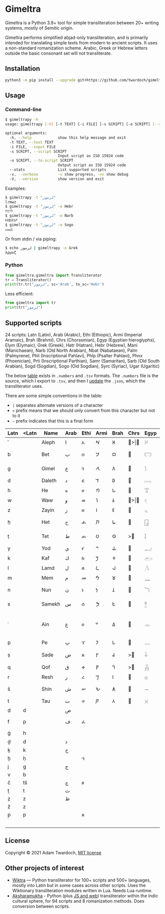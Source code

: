 
# Gimeltra

Gimeltra is a Python 3.9+ tool for simple transliteration between 20+ writing systems, mostly of Semitic origin.

Gimeltra performs simplified abjad-only transliteration, and is primarily intended for translating simple texts from modern to ancient scripts. It uses a non-standard romanization scheme. Arabic, Greek or Hebrew letters outside the basic consonant set will not transliterate.

## Installation

```sh
python3 -m pip install --upgrade git+https://github.com/twardoch/gimeltra
```

## Usage

### Command-line

```sh
$ gimeltrapy -h
usage: gimeltrapy [-h] [-t TEXT] [-i FILE] [-s SCRIPT] [-o SCRIPT] [--stats] [-v] [-V]

optional arguments:
  -h, --help            show this help message and exit
  -t TEXT, --text TEXT
  -i FILE, --input FILE
  -s SCRIPT, --script SCRIPT
                        Input script as ISO 15924 code
  -o SCRIPT, --to-script SCRIPT
                        Output script as ISO 15924 code
  --stats               List supported scripts
  -v, --verbose         -v show progress, -vv show debug
  -V, --version         show version and exit
```

Examples:

```sh
$ gimeltrapy -t "لرموز"
lrmwz
$ gimeltrapy -t "لرموز" -o Hebr
לרמוז
$ gimeltrapy -t "لرموز" -o Narb
𐪁𐪇𐪃𐪅𐪘
$ gimeltrapy -t "لرموز" -o Sogo
𐼌𐼘𐼍𐼇𐼈
```

Or from stdin / via piping:

```sh
$ echo لرموز | gimeltrapy -o Grek
λρμυζ
```

### Python

```python
from gimeltra.gimeltra import Transliterator
tr = Transliterator()
print(tr.tr("لرموز", sc='Arab', to_sc='Hebr')
```

Less efficient:

```python
from gimeltra import tr
print(tr("لرموز")
```

## Supported scripts

24 scripts: Latn (Latin), Arab (Arabic), Ethi (Ethiopic), Armi (Imperial Aramaic), Brah (Brahmi), Chrs (Chorasmian), Egyp (Egyptian hieroglyphs), Elym (Elymaic), Grek (Greek), Hatr (Hatran), Hebr (Hebrew), Mani (Manichaean), Narb (Old North Arabian), Nbat (Nabataean), Palm (Palmyrene), Phli (Inscriptional Pahlavi), Phlp (Psalter Pahlavi), Phnx (Phoenician), Prti (Inscriptional Parthian), Samr (Samaritan), Sarb (Old South Arabian), Sogd (Sogdian), Sogo (Old Sogdian), Syrc (Syriac), Ugar (Ugaritic)

The below [table](gimaltra/gimeltra) exists in `.numbers` and `.tsv` formats. The `.numbers` file is the source, which I export to `.tsv`, and then I [update](gimaltra/gimeltra/update.py) the `.json`, which the transliterator uses. 

There are some simple conventions in the table: 

- `|` separates alternate versions of a character
- `<` prefix means that we should only convert from this character but not to it
- `~` prefix indicates that this is a final form 

|Latn|<Latn|Name  |Arab|Ethi|Armi|Brah|Chrs  |Egyp|Elym|Grek      |Hatr|Hebr  |Mani|Narb|Nbat  |Palm  |Phli|Phlp|Phnx|Prti|Samr|Sarb|Sogd|Sogo   |Syrc |Ugar  |
|----|-----|------|----|----|----|----|------|----|----|----------|----|------|----|----|------|------|----|----|----|----|----|----|----|-------|-----|------|
|ʾ   |     |Aleph |ا   |አ   |𐡀  |𑀅  |𐾰&#124;<𐾱|𓃾  |𐿠  |α&#124;<Α      |𐣠  |א     |𐫀  |𐪑  |𐢁&#124;~𐢀|𐡠    |𐭠  |𐮀  |𐤀  |𐭀  |ࠀ   |𐩱  |𐼰  |𐼀&#124;~𐼁 |ܐ    |𐎀    |
|b   |     |Bet   |ب   |በ   |𐡁  |𑀩  |𐾲    |𓉐  |𐿡  |>β&#124;<Β     |𐣡  |בּ     |𐫁  |𐪈  |𐢃&#124;~𐢂|𐡡    |𐭡  |𐮁  |𐤁  |𐭁  |ࠁ   |𐩨  |𐼱  |𐼂&#124;~𐼃 |ܒ    |𐎁    |
|g   |     |Gimel |غ   |ገ   |𐡂  |𑀕  |𐾳    |𓌙  |𐿢  |γ&#124;<Γ      |𐣢  |ג     |𐫃  |𐪔  |𐢄    |𐡢    |𐭢  |𐮂  |𐤂  |𐭂  |ࠂ   |𐩴  |𐼲  |𐼄     |ܓ&#124;<ܔ |𐎂    |
|d   |     |Daleth|د   |ደ   |𐡃  |𑀥  |𐾴    |𓇯  |𐿣  |δ&#124;<Δ      |𐣣  |ד     |𐫅  |𐪕  |𐢅    |𐡣    |𐭣  |𐮃  |𐤃  |𐭃  |ࠃ   |𐩵  |𐼹  |𐼌     |ܕ&#124;<ܕ݂|𐎄    |
|h   |     |He    |ه   |ሀ   |𐡄  |𑀳  |𐾵    |𓀠  |𐿤  |ε&#124;<Ε      |𐣤  |ה     |𐫆  |𐪀  |𐢇&#124;~𐢆|𐡤    |𐭤  |𐮄  |𐤄  |𐭄  |ࠄ   |𐩠  |𐼳  |𐼆&#124;~𐼅 |ܗ    |𐎅    |
|w   |     |Waw   |و   |ወ   |𐡅  |𑀯  |𐾶&#124;<𐾷|𓏲  |𐿥  |υ&#124;<Υ      |𐣥  |ו     |𐫇  |𐪅  |𐢈    |𐡥    |>𐭥 |>𐮅 |𐤅  |𐭅  |ࠅ   |𐩥  |𐼴  |𐼇     |ܘ    |𐎆    |
|z   |     |Zayin |ز   |ዘ   |𐡆  |𑀚  |𐾸    |𓏭  |𐿦  |ζ&#124;<Ζ      |𐣦  |ז     |𐫉  |𐪘  |𐢉    |𐡦    |𐭦  |𐮆  |𐤆  |𐭆  |ࠆ   |>𐩹 |𐼵  |𐼈     |ܙ    |𐎇    |
|ḥ   |     |Het   |ح   |ሐ   |𐡇  |𑀖  |𐾹    |𓉗  |𐿧  |η&#124;<Η      |𐣧  |ח     |𐫍  |𐪂  |𐢊    |𐡧    |𐭧  |𐮇  |𐤇  |𐭇  |ࠇ   |𐩢  |𐼶  |𐼉     |ܚ&#124;<ܚ݂|𐎈    |
|ṭ   |     |Tet   |ط   |ጠ   |𐡈  |𑀣  |>𐿄   |𓄤  |𐿨  |θ&#124;<Θ      |𐣨  |ט     |𐫎  |𐪉  |𐢋    |𐡨    |𐭨  |>𐮑 |𐤈  |𐭈  |ࠈ   |𐩷  |>𐽃 |>𐼔    |ܛ&#124;<ܜ |𐎉    |
|y   |     |Yod   |ي   |የ   |𐡉  |𑀬  |𐾺    |𓂝  |𐿩  |ι&#124;<Ι      |𐣩  |י     |𐫏  |𐪚  |𐢍&#124;~𐢌|𐡩    |𐭩  |𐮈  |𐤉  |𐭉  |ࠉ   |𐩺  |𐼷  |𐼊     |ܝ    |𐎊    |
|k   |     |Kaf   |ك   |ከ   |𐡊  |𑀓  |𐾻    |𓂧  |𐿪  |κ&#124;<Κ      |𐣪  |כ&#124;~ך  |𐫐  |𐪋  |𐢏&#124;~𐢎|𐡪    |𐭪  |𐮉  |𐤊  |𐭊  |ࠊ   |𐩫  |𐼸  |𐼋     |ܟ&#124;<ܟ݂|𐎋    |
|l   |     |Lamd  |ل   |ለ   |𐡋  |𑀮  |𐾼    |𓌅  |𐿫  |λ&#124;<Λ      |𐣫  |ל     |𐫓  |𐪁  |𐢑&#124;~𐢐|𐡫    |𐭫  |𐮊  |𐤋  |𐭋  |ࠋ   |𐩡  |𐽄  |>𐼌    |ܠ    |𐎍    |
|m   |     |Mem   |م   |መ   |𐡌  |𑀫  |𐾽    |𓈖  |𐿬  |μ&#124;<Μ      |𐣬  |מ&#124;~ם  |𐫖  |𐪃  |𐢓&#124;~𐢒|𐡬    |𐭬  |𐮋  |𐤌  |𐭌  |ࠌ   |𐩣  |𐼺  |𐼍     |ܡ    |𐎎    |
|n   |     |Nun   |ن   |ነ   |𐡍  |𑀦  |𐾾    |𓆓  |𐿭  |ν&#124;<Ν      |𐣭  |נ&#124;~ן  |𐫗  |𐪌  |𐢕&#124;~𐢔|𐡭&#124;<𐡮|𐭭  |𐮌  |𐤍  |𐭍  |ࠍ   |𐩬  |𐼻  |𐼎&#124;~𐼏 |ܢܢ&#124;<ܢ|𐎐    |
|s   |     |Samekh|س   |ሰ   |𐡎  |𑀱  |𐾿    |𓊽  |𐿮  |σ&#124;~ς&#124;<Σ   |𐣮  |ס     |𐫘  |𐪊  |𐢖    |𐡯    |𐭮  |𐮍  |𐤎  |𐭎  |ࠎ   |𐩪  |𐼼  |𐼑     |ܣ    |𐎒    |
|ʿ   |     |Ain   |ع   |ዐ   |𐡏  |𑀏  |𐿀    |𓁹  |𐿯  |ο&#124;<ω&#124;<Ο&#124;<Ω|𐣯  |ע     |𐫙  |𐪒  |𐢗    |𐡰    |𐭥  |𐮅  |𐤏  |𐭏  |ࠏ   |𐩲  |𐼽  |𐼓&#124;<𐼒 |ܥ    |𐎓    |
|p   |     |Pe    |پ   |ፐ   |𐡐  |𑀧  |𐿁    |𓂋  |𐿰  |π&#124;<Π      |𐣰  |פ&#124;~ף  |𐫛  |>𐪐 |𐢘    |𐡱    |𐭯  |𐮎  |𐤐  |𐭐  |>ࠐ  |>𐩰 |𐼾  |𐼔     |ܦ    |𐎔    |
|ṣ   |     |Sade  |ض   |ጸ   |𐡑  |𑀘  |>𐾿   |𓇑  |𐿱  |ϻ&#124;<Ϻ      |𐣱  |צ&#124;~ץ  |𐫝  |𐪎  |𐢙    |𐡲    |𐭰  |𐮏  |𐤑  |𐭑  |ࠑ   |𐩮  |𐼿  |𐼕&#124;~𐼖 |ܨ    |𐎕    |
|q   |     |Qof   |ق   |ቀ   |𐡒  |𑀔  |>𐾻   |𓃻  |𐿲  |ϙ&#124;<Ϙ      |𐣲  |ק     |𐫞  |𐪄  |𐢚    |𐡳    |𐭬  |𐮋  |𐤒  |𐭒  |ࠒ   |𐩤  |>𐼸 |>𐼋    |ܩ    |𐎖    |
|r   |     |Resh  |ر   |ረ   |𐡓  |𑀭  |𐿂    |𓁶  |𐿳  |ρ&#124;<Ρ      |𐣣  |ר     |𐫡  |𐪇  |𐢛    |𐡴    |>𐭥 |>𐮅 |𐤓  |𐭓  |ࠓ   |𐩧  |𐽀  |𐼘     |ܪ    |𐎗    |
|š   |     |Shin  |ش   |ሠ   |𐡔  |𑀰  |𐿃    |𓌓  |𐿴  |ξ&#124;<Ξ      |𐣴  |ש     |𐫢  |𐪏  |𐢝&#124;~𐢜|𐡵    |𐭱  |𐮐  |𐤔  |𐭔  |ࠔ   |𐩦  |𐽁  |𐼙     |ܫ    |𐎌&#124;<𐎝|
|t   |     |Tau   |ت   |ተ   |𐡕  |𑀢  |𐿄    |𓏴  |𐿵  |τ&#124;<Τ      |𐣵  |ת     |𐫤  |𐪗  |𐢞    |𐡶    |𐭲  |𐮑  |𐤕  |𐭕  |ࠕ   |𐩩  |𐽂  |𐼚&#124;~𐼛 |ܬ    |𐎚    |
|ḍ   |d    |      |ض   |    |    |    |      |    |    |          |    |      |    |𐪓  |      |      |    |    |    |    |    |    |    |       |     |      |
|f   |p    |      |ف   |ፈ   |    |    |      |    |    |φ&#124;<Φ      |    |פּ&#124;~ףּ  |    |𐪐  |      |      |    |    |    |    |ࠐ   |𐩰  |𐽃  |>𐼔    |     |      |
|ġ   |h    |      |    |    |    |    |      |    |    |          |    |גּ     |    |𐪖  |      |      |    |    |    |    |    |    |    |       |     |𐎙    |
|ḏ   |d    |      |ذ   |    |    |    |      |    |    |          |    |דּ     |    |    |      |      |    |    |    |    |    |𐩹  |    |       |     |      |
|ḵ   |k    |      |خ   |    |    |    |      |    |    |          |    |כּ&#124;~ךּ  |    |    |      |      |    |    |    |    |    |    |    |       |     |      |
|ḫ   |ḥ    |      |    |ኀ   |    |    |      |    |    |          |    |      |    |    |      |      |    |    |    |    |    |𐩭  |    |       |     |      |
|j   |g    |      |ج   |    |    |    |      |    |    |          |    |ג׳    |    |    |      |      |    |    |    |    |    |    |    |       |     |      |
|v   |b    |      |    |    |    |    |      |    |    |β         |    |ב     |    |    |      |      |    |    |    |    |    |    |    |       |     |𐎜    |
|č   |tš   |      |چ   |ፀ   |    |    |      |    |    |          |    |צ׳&#124;~ץ׳|    |    |      |      |    |    |    |    |    |    |    |       |     |      |
|ṯ   |t    |      |ث   |    |    |    |      |    |    |          |    |תּ     |    |    |      |      |    |    |    |    |    |    |    |       |     |𐎘    |
|ẓ   |z    |      |ظ   |    |    |    |      |    |    |          |    |      |    |    |      |      |    |    |    |    |    |    |    |       |     |𐎑    |
|ž   |z    |      |    |    |    |    |      |    |    |          |    |ז׳    |    |    |      |      |    |    |    |    |    |    |    |       |     |      |
|p̣  |p    |      |    |ጰ   |    |    |      |    |    |          |    |      |    |    |      |      |    |    |    |    |    |    |    |       |     |      |
|    |     |      |    |    |    |    |      |    |    |          |    |      |    |    |      |      |    |    |    |    |    |    |    |𐼓𐼌%𐼧|     |      |


## License

Copyright © 2021 Adam Twardoch, [MIT license](./LICENSE)

## Other projects of interest

- [Wiktra](https://github.com/kbatsuren/wiktra/) — Python transliterator for 100+ scripts and 500+ languages, mostly into Latin but in some cases across other scripts. Uses the Wiktionary transliteration modules written in Lua. Needs Lua runtime.
- [Aksharamukha](https://github.com/virtualvinodh/aksharamukha-python) - Python (plus [JS and web](https://github.com/virtualvinodh/aksharamukha)) transliterator within the Indic cultural sphere, for 94 scripts and 8 romanization methods. Does conversion between scripts.
